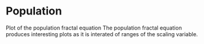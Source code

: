# Population
Plot of the population fractal equation
The population fractal equation produces interesting plots as it is interated of ranges of the scaling variable.
